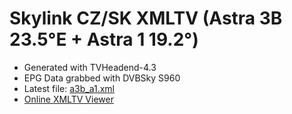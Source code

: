 # Skylink CZ/SK XMLTV (Astra 3B 23.5°E + Astra 1 19.2°)

* Generated with TVHeadend-4.3
* EPG Data grabbed with DVBSky S960
* Latest file: [a3b_a1.xml](https://raw.githubusercontent.com/370network/skylink-xmltv/refs/heads/main/a3b_a1.xml)
* [Online XMLTV Viewer](http://370network.github.io/skylink-xmltv/)
